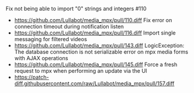 Fix not being able to import "0" strings and integers #110
 * https://github.com/Lullabot/media_mpx/pull/110.diff
Fix error on connection timeout during notification listen
* https://github.com/Lullabot/media_mpx/pull/116.diff
Import single messaging for filtered videos
* https://github.com/Lullabot/media_mpx/pull/143.diff
LogicException: The database connection is not serializable error on mpx media forms with AJAX operations
* https://github.com/Lullabot/media_mpx/pull/145.diff
Force a fresh request to mpx when performing an update via the UI
* https://patch-diff.githubusercontent.com/raw/Lullabot/media_mpx/pull/157.diff
